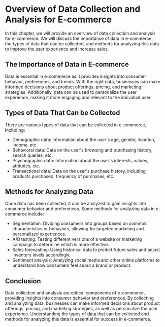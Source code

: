 Overview of Data Collection and Analysis for E-commerce
=============================================================================================================

In this chapter, we will provide an overview of data collection and analysis for e-commerce. We will discuss the importance of data in e-commerce, the types of data that can be collected, and methods for analyzing this data to improve the user experience and increase sales.

The Importance of Data in E-commerce
------------------------------------

Data is essential in e-commerce as it provides insights into consumer behavior, preferences, and trends. With the right data, businesses can make informed decisions about product offerings, pricing, and marketing strategies. Additionally, data can be used to personalize the user experience, making it more engaging and relevant to the individual user.

Types of Data That Can be Collected
-----------------------------------

There are various types of data that can be collected in e-commerce, including:

* Demographic data: Information about the user's age, gender, location, income, etc.
* Behavioral data: Data on the user's browsing and purchasing history, search queries, etc.
* Psychographic data: Information about the user's interests, values, attitudes, etc.
* Transactional data: Data on the user's purchase history, including products purchased, frequency of purchases, etc.

Methods for Analyzing Data
--------------------------

Once data has been collected, it can be analyzed to gain insights into consumer behavior and preferences. Some methods for analyzing data in e-commerce include:

* Segmentation: Dividing consumers into groups based on common characteristics or behaviors, allowing for targeted marketing and personalized experiences.
* A/B testing: Testing different versions of a website or marketing campaign to determine which is more effective.
* Sales forecasting: Using historical data to predict future sales and adjust inventory levels accordingly.
* Sentiment analysis: Analyzing social media and other online platforms to understand how consumers feel about a brand or product.

Conclusion
----------

Data collection and analysis are critical components of e-commerce, providing insights into consumer behavior and preferences. By collecting and analyzing data, businesses can make informed decisions about product offerings, pricing, and marketing strategies, as well as personalize the user experience. Understanding the types of data that can be collected and methods for analyzing this data is essential for success in e-commerce.
